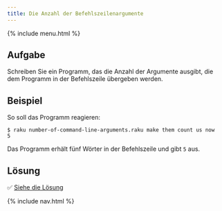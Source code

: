 ```yaml
---
title: Die Anzahl der Befehlszeilenargumente
---
```


{% include menu.html %}

## Aufgabe

Schreiben Sie ein Programm, das die Anzahl der Argumente ausgibt, die dem Programm in der Befehlszeile übergeben werden.

## Beispiel

So soll das Programm reagieren:

```console
$ raku number-of-command-line-arguments.raku make them count us now
5
```

Das Programm erhält fünf Wörter in der Befehlszeile und gibt `5` aus.

## Lösung

✅ [Siehe die Lösung](solution)

{% include nav.html %}